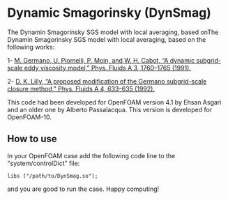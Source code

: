 # Dynamic Smagorinsky (DynSmag)
The Dynamin Smagorinsky SGS model with local averaging, based onThe Dynamin Smagorinsky SGS model with local averaging, based on the following works:

1- [M. Germano, U. Piomelli, P. Moin, and W. H. Cabot, “A dynamic subgrid-scale eddy viscosity model,” Phys. Fluids A 3, 1760–1765 (1991).](https://aip-scitation-org.qe2a-proxy.mun.ca/doi/10.1063/1.857955)

2- [D. K. Lilly, “A proposed modification of the Germano subgrid-scale closure method,” Phys. Fluids A 4, 633–635 (1992).](https://aip-scitation-org.qe2a-proxy.mun.ca/doi/10.1063/1.858280)
 
This code had been developed for OpenFOAM version 4.1 by Ehsan Asgari and an older one by Alberto Passalacqua. This version is developed for OpenFOAM-10.

## How to use
In your OpenFOAM case add the following code line to the "system/controlDict" file:

```
libs ("/path/to/DynSmag.so");
```

and you are good to run the case. Happy computing!
